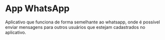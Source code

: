 #  App WhatsApp

Aplicativo que funciona de forma semelhante ao whatsapp, onde é possível enviar mensagens para outros usuários que estejam cadastrados no aplicativo. 
